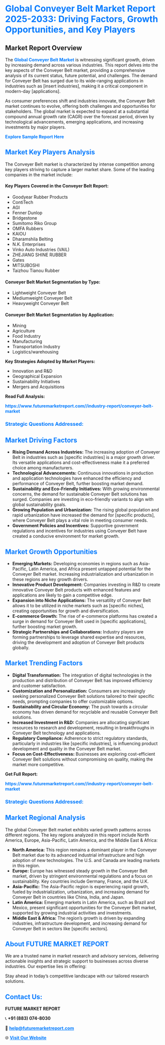 <h1 style="color: #007BFF;">Global Conveyer Belt Market Report 2025-2033: Driving Factors, Growth Opportunities, and Key Players</h1>

<section id="overview">
<h2>Market Report Overview</h2>
<p>The <a href="https://www.futuremarketreport.com//industry-report/conveyer-belt-market" style="color: #007BFF; text-decoration: none;"><strong>Global Conveyer Belt Market</strong></a> is witnessing significant growth, driven by increasing demand across various industries. This report delves into the key aspects of the Conveyer Belt market, providing a comprehensive analysis of its current status, future potential, and challenges. The demand for Conveyer Belt has surged due to its wide-ranging applications in industries such as [insert industries], making it a critical component in modern-day [applications].</p>
<p>As consumer preferences shift and industries innovate, the Conveyer Belt market continues to evolve, offering both challenges and opportunities for stakeholders. The global market is expected to expand at a substantial compound annual growth rate (CAGR) over the forecast period, driven by technological advancements, emerging applications, and increasing investments by major players.</p>
</section>

<section id="overview">
<p><a href="https://www.futuremarketreport.com//request-sample/reportId=52275" style="color: #007BFF; text-decoration: none;"><strong>Explore Sample Report Here</strong></a></p>
</section>

<section id="key-players">
<h2 style="color: #007BFF;">Market Key Players Analysis</h2>
<p>The Conveyer Belt market is characterized by intense competition among key players striving to capture a larger market share. Some of the leading companies in the market include:</p>
<h4>Key Players Covered in the Conveyer Belt Report:</h4>
<ul><li>Goodyear Rubber Products</li><li>ContiTech</li><li>AGI</li><li>Fenner Dunlop</li><li>Bridgestone</li><li>Sumitomo Riko Group</li><li>OMFA Rubbers</li><li>KAIOU</li><li>Dharamshila Belting</li><li>N.K. Enterprises</li><li>Vinko Auto Industries (VAIL)</li><li>ZHEJIANG SHINE RUBBER</li><li>Gates</li><li>MITSUBOSHI</li><li>Taizhou Tianou Rubber</li></ul>
<h4>Conveyer Belt Market Segmentation by Type:</h4>
<ul><li>Lightweight Conveyer Belt</li><li>Mediumweight Conveyer Belt</li><li>Heavyweight Conveyer Belt</li></ul>

<h4>Conveyer Belt Market Segmentation by Application:</h4>
<ul><li>Mining</li><li>Agriculture</li><li>Food Industry</li><li>Manufacturing</li><li>Transportation Industry</li><li>Logistics/warehousing</li></ul>
<p><strong>Key Strategies Adopted by Market Players:</strong></p>
<ul>
<li>Innovation and R&D</li>
<li>Geographical Expansion</li>
<li>Sustainability Initiatives</li>
<li>Mergers and Acquisitions</li>
</ul>
</section>

<section>
<p><strong>Read Full Analysis: </strong></p><a href="https://www.futuremarketreport.com//industry-report/conveyer-belt-market" style="color: #007BFF; text-decoration: none;"><strong>https://www.futuremarketreport.com//industry-report/conveyer-belt-market</strong></a>
<h3 style="color: #007BFF;">Strategic Questions Addressed:</h3>
</section>

<section id="driving-factors">
<h2 style="color: #007BFF;">Market Driving Factors</h2>
<ul>
<li><strong>Rising Demand Across Industries:</strong> The increasing adoption of Conveyer Belt in industries such as [specific industries] is a major growth driver. Its versatile applications and cost-effectiveness make it a preferred choice among manufacturers.</li>
<li><strong>Technological Advancements:</strong> Continuous innovations in production and application technologies have enhanced the efficiency and performance of Conveyer Belt, further boosting market demand.</li>
<li><strong>Sustainability and Eco-Friendly Initiatives:</strong> With growing environmental concerns, the demand for sustainable Conveyer Belt solutions has surged. Companies are investing in eco-friendly variants to align with global sustainability goals.</li>
<li><strong>Growing Population and Urbanization:</strong> The rising global population and rapid urbanization have increased the demand for [specific products], where Conveyer Belt plays a vital role in meeting consumer needs.</li>
<li><strong>Government Policies and Incentives:</strong> Supportive government regulations and incentives for industries using Conveyer Belt have created a conducive environment for market growth.</li>
</ul>
</section>

<section id="growth-opportunities">
<h2 style="color: #007BFF;">Market Growth Opportunities</h2>
<ul>
<li><strong>Emerging Markets:</strong> Developing economies in regions such as Asia-Pacific, Latin America, and Africa present untapped potential for the Conveyer Belt market. Increasing industrialization and urbanization in these regions are key growth drivers.</li>
<li><strong>Innovative Product Development:</strong> Companies investing in R&D to create innovative Conveyer Belt products with enhanced features and applications are likely to gain a competitive edge.</li>
<li><strong>Expansion into Niche Applications:</strong> The versatility of Conveyer Belt allows it to be utilized in niche markets such as [specific niches], creating opportunities for growth and diversification.</li>
<li><strong>E-commerce Growth:</strong> The rise of e-commerce platforms has created a surge in demand for Conveyer Belt used in [specific applications], further boosting market growth.</li>
<li><strong>Strategic Partnerships and Collaborations:</strong> Industry players are forming partnerships to leverage shared expertise and resources, driving the development and adoption of Conveyer Belt products globally.</li>
</ul>
</section>

<section id="trending-factors">
<h2 style="color: #007BFF;">Market Trending Factors</h2>
<ul>
<li><strong>Digital Transformation:</strong> The integration of digital technologies in the production and distribution of Conveyer Belt has improved efficiency and customer satisfaction.</li>
<li><strong>Customization and Personalization:</strong> Consumers are increasingly seeking personalized Conveyer Belt solutions tailored to their specific needs, prompting companies to offer customizable options.</li>
<li><strong>Sustainability and Circular Economy:</strong> The push towards a circular economy has driven demand for recyclable and reusable Conveyer Belt solutions.</li>
<li><strong>Increased Investment in R&D:</strong> Companies are allocating significant resources to research and development, resulting in breakthroughs in Conveyer Belt technology and applications.</li>
<li><strong>Regulatory Compliance:</strong> Adherence to strict regulatory standards, particularly in industries like [specific industries], is influencing product development and quality in the Conveyer Belt market.</li>
<li><strong>Focus on Cost-Effectiveness:</strong> Businesses are exploring cost-efficient Conveyer Belt solutions without compromising on quality, making the market more competitive.</li>
</ul>
</section>

<section>
<p><strong>Get Full Report: </strong></p><a href="https://www.futuremarketreport.com//industry-report/conveyer-belt-market" style="color: #007BFF; text-decoration: none;"><strong>https://www.futuremarketreport.com//industry-report/conveyer-belt-market</strong></a>
<h3 style="color: #007BFF;">Strategic Questions Addressed:</h3>
</section>


<section id="regional-analysis">
<h2 style="color: #007BFF;">Market Regional Analysis</h2>
<p>The global Conveyer Belt market exhibits varied growth patterns across different regions. The key regions analyzed in this report include North America, Europe, Asia-Pacific, Latin America, and the Middle East & Africa:</p>
<ul>
<li><strong>North America:</strong> This region remains a dominant player in the Conveyer Belt market due to its advanced industrial infrastructure and high adoption of new technologies. The U.S. and Canada are leading markets in this region.</li>
<li><strong>Europe:</strong> Europe has witnessed steady growth in the Conveyer Belt market, driven by stringent environmental regulations and a focus on sustainability. Key countries include Germany, France, and the U.K.</li>
<li><strong>Asia-Pacific:</strong> The Asia-Pacific region is experiencing rapid growth, fueled by industrialization, urbanization, and increasing demand for Conveyer Belt in countries like China, India, and Japan.</li>
<li><strong>Latin America:</strong> Emerging markets in Latin America, such as Brazil and Mexico, present significant opportunities for the Conveyer Belt market, supported by growing industrial activities and investments.</li>
<li><strong>Middle East & Africa:</strong> The region’s growth is driven by expanding industries, infrastructure development, and increasing demand for Conveyer Belt in sectors like [specific sectors].</li>
</ul>
</section>

<footer>
<h2 style="color: #007BFF;">About FUTURE MARKET REPORT</h2>
<p>We are a trusted name in market research and advisory services, delivering actionable insights and strategic support to businesses across diverse industries. Our expertise lies in offering:</p>

<p>Stay ahead in today’s competitive landscape with our tailored research solutions.</p>

<h2 style="color: #007BFF;">Contact Us:</h2>
<p><strong>FUTURE MARKET REPORT</strong></p>
<p>📞 <strong>+91 (883) 074-8030</strong></p>
<p>📧 <strong><a href="mailto:help@futuremarketreport.com" style="color: #007BFF;">help@futuremarketreport.com</a></strong></p>
<p>🌐 <strong><a href="https://www.futuremarketreport.com/" style="color: #007BFF;">Visit Our Website</a></strong></p>
</footer>